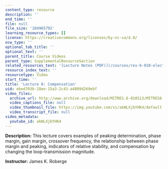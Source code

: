 ```yaml
---
content_type: resource
description: ''
end_time: ''
file: null
file_size: '104965792'
learning_resource_types: []
license: https://creativecommons.org/licenses/by-nc-sa/4.0/
ocw_type: ''
optional_tab_title: ''
optional_text: ''
parent_title: Course Videos
parent_type: SupplementalResourceSection
related_resources_text: '[Lecture Notes (PDF)](/courses/res-6-010-electronic-feedback-systems-spring-2013/resources/mitres_6-010s13_lec08)'
resource_index_text: ''
resourcetype: Video
start_time: ''
title: 'Lecture 8: Compensation'
uid: ebed703b-18ee-15a3-2c43-a4809d269ebf
video_files:
  archive_url: http://www.archive.org/download/MITRES.6-010S13/MITRES6-010S13_lec08_300k.mp4
  video_captions_file: null
  video_thumbnail_file: https://img.youtube.com/vi/akWLXjbYHK4/default.jpg
  video_transcript_file: null
video_metadata:
  youtube_id: akWLXjbYHK4
---
```


**Description:** This lecture covers examples of peaking determination, phase margin, gain margin, crossover frequency, the relationship between phase margin and peaking, indicators of relative stability, and compensation by changing the loop-transmission magnitude.

**Instructor:** James K. Roberge

